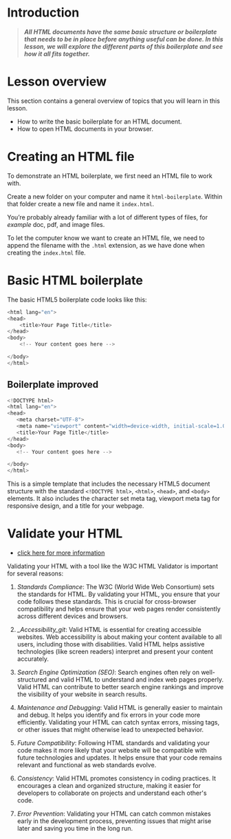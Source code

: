 # Introduction
>***All HTML documents have the same basic structure or boilerplate that needs to be in place before anything useful can be done. In this lesson, we will explore the different parts of this boilerplate and see how it all fits together.***

# Lesson overview
 This section contains a general overview of topics that you will learn in this lesson.

* How to write the basic boilerplate for an  HTML document.
* How to open HTML documents in your browser.

# Creating an HTML file

To demonstrate an HTML boilerplate, we first need an HTML file to work with.


Create a new folder on your computer and name it ```html-boilerplate```. Within that folder create a new file and name it ```index.html```.


You’re probably already familiar with a lot of different types of files, for *example* doc, pdf, and image files.

To let the computer know we want to create an HTML file, we need to append the filename with the ```.html``` extension, as we have done when creating the ```index.html``` file.

# Basic HTML boilerplate

The basic HTML5 boilerplate code looks like this:
```javascript
<html lang="en">
<head>
    <title>Your Page Title</title>
</head>
<body>
    <!-- Your content goes here -->

</body>
</html>
```
## Boilerplate improved
 ```javascript
 <!DOCTYPE html>
<html lang="en">
<head>
    <meta charset="UTF-8">
    <meta name="viewport" content="width=device-width, initial-scale=1.0">
    <title>Your Page Title</title>
</head>
<body>
    <!-- Your content goes here -->

</body>
</html>
```
This is a simple template that includes the necessary HTML5 document structure with the standard ```<!DOCTYPE html>```, ```<html>```, ```<head>```, and ```<body>``` elements. It also includes the character set meta tag, viewport meta tag for responsive design, and a title for your webpage.

# Validate your HTML

* [click here for more information]

[click here for more information]:https://validator.w3.org/#validate_by_inpu

Validating your HTML with a tool like the W3C HTML Validator is important for several reasons:

1. *_Standards Compliance_*: The W3C (World Wide Web Consortium) sets the standards for HTML. By validating your HTML, you ensure that your code follows these standards. This is crucial for cross-browser compatibility and helps ensure that your web pages render consistently across different devices and browsers.

2. *_Accessibility_git*: Valid HTML is essential for creating accessible websites. Web accessibility is about making your content available to all users, including those with disabilities. Valid HTML helps assistive technologies (like screen readers) interpret and present your content accurately.

3. *_Search Engine Optimization (SEO)_*: Search engines often rely on well-structured and valid HTML to understand and index web pages properly. Valid HTML can contribute to better search engine rankings and improve the visibility of your website in search results.

4. *_Maintenance and Debugging_*: Valid HTML is generally easier to maintain and debug. It helps you identify and fix errors in your code more efficiently. Validating your HTML can catch syntax errors, missing tags, or other issues that might otherwise lead to unexpected behavior.

5. *Future Compatibility*: Following HTML standards and validating your code makes it more likely that your website will be compatible with future technologies and updates. It helps ensure that your code remains relevant and functional as web standards evolve.

6. *Consistency*: Valid HTML promotes consistency in coding practices. It encourages a clean and organized structure, making it easier for developers to collaborate on projects and understand each other's code.

7. *Error Prevention*: Validating your HTML can catch common mistakes early in the development process, preventing issues that might arise later and saving you time in the long run.